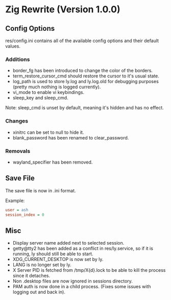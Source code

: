 # Zig Rewrite (Version 1.0.0)

## Config Options

res/config.ini contains all of the available config options and their default values.

### Additions

+ border\_fg has been introduced to change the color of the borders.
+ term\_restore\_cursor\_cmd should restore the cursor to it's usual state.
+ log\_path is used to store ly.log and ly.log.old for debugging purposes (pretty much nothing is logged currently).
+ vi\_mode to enable vi keybindings.
+ sleep\_key and sleep\_cmd.

Note: sleep\_cmd is unset by default, meaning it's hidden and has no effect. 

### Changes

+ xinitrc can be set to null to hide it.
+ blank\_password has been renamed to clear\_password.

### Removals

+ wayland\_specifier has been removed.

## Save File

The save file is now in .ini format.

Example:

```ini
user = ash
session_index = 0
```

## Misc

+ Display server name added next to selected session.
+ getty@tty2 has been added as a conflict in res/ly.service, so if it is running, ly should still be able to start.
+ XDG\_CURRENT\_DESKTOP is now set by ly.
+ LANG is no longer set by ly.
+ X Server PID is fetched from /tmp/X{d}.lock to be able to kill the process since it detaches.
+ Non .desktop files are now ignored in sessions directory.
+ PAM auth is now done in a child process. (Fixes some issues with logging out and back in).
